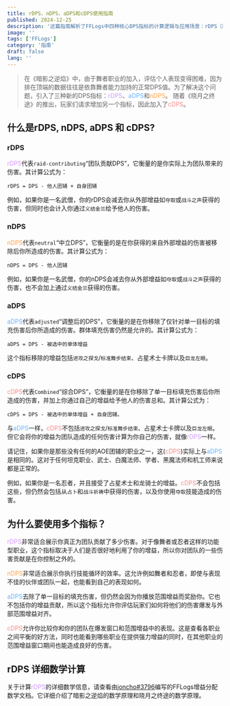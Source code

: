 ```yaml
---
title: rDPS、nDPS、aDPS和cDPS使用指南
published: 2024-12-25
description: '这篇指南解析了FFLogs中四种核心DPS指标的计算逻辑与应用场景：rDPS（团队贡献值）通过增益净差值衡量职业协同性，nDPS（中立基准值）剥离外部增益反映个人基本功，aDPS（绝对输出值）保留全增益数据展现峰值表现，cDPS（连锁增益值）专为《晓月之终途》新增的连锁技设计。适用于团队副本优化、职业强度对比及个人输出诊断，帮助玩家精准定位战斗数据中的强弱环节。'
image: ''
tags: ['FFLogs']
category: '指南'
draft: false 
lang: ''
---
```


> 在《暗影之逆焰》中，由于舞者职业的加入，评估个人表现变得困难，因为排在顶端的数据往往是依靠舞者能力加持的正常DPS值。为了解决这个问题，引入了三种新的DPS指标：<font color="#d199fa">rDPS</font>、<font color="#66b3ff">aDPS</font>和<font color="#ffa34a">nDPS</font>。
> 随着《晓月之终途》的推出，玩家们请求增加另一个指标，因此加入了<font color="#f88">cDPS</font>。

## 什么是rDPS, nDPS, aDPS 和 cDPS?

### rDPS

<font color="#d199fa">rDPS</font>代表`raid-contributing`“团队贡献DPS”，它衡量的是你实际上为团队带来的伤害。其计算公式为：

```
rDPS = DPS - 他人团辅 + 自身团辅
```

例如，如果你是一名武僧，你的rDPS会减去你从外部增益如`夺取`或`战斗之声`获得的伤害，但同时也会计入你通过`义结金兰`给予他人的伤害。

### nDPS

<font color="#ffa34a">nDPS</font>代表`neutral`“中立DPS”，它衡量的是在你获得的来自外部增益的伤害被移除后你所造成的伤害。其计算公式为：

```
nDPS = DPS - 他人团辅
```

例如，如果你是一名武僧，你的nDPS会减去你从外部增益如`夺取`或`战斗之声`获得的伤害，也不会加上通过`义结金兰`获得的伤害。

### aDPS

<font color="#66b3ff">aDPS</font>代表`adjusted`“调整后的DPS”，它衡量的是在你移除了仅针对单一目标的填充伤害后你所造成的伤害。群体填充伤害仍然是允许的。其计算公式为：

```
aDPS = DPS - 被选中的单体增益
```

这个指标移除的增益包括`进攻之探戈`/`标准舞步结束`、占星术士卡牌以及`巨龙左眼`。

### cDPS

<font color="#f88">cDPS</font>代表`Combined`“综合DPS”，它衡量的是在你移除了单一目标填充伤害后你所造成的伤害，并加上你通过自己的增益给予他人的伤害总和。其计算公式为：

```
cDPS = DPS - 被选中的单体增益 + 自身团辅。
```

与<font color="#66b3ff">aDPS</font>一样，<font color="#f88">cDPS</font>不包括`进攻之探戈`/`标准舞步结束`、占星术士卡牌以及`巨龙左眼`。但它会将你的增益为团队造成的任何伤害计算为你自己的伤害，就像<font color="#d199fa">rDPS</font>一样。

请记住，如果你是那些没有任何的AOE团辅的职业之一，这(<font color="#f88">cDPS</font>)实际上与<font color="#66b3ff">aDPS</font>是相同的。这对于任何坦克职业、武士、白魔法师、学者、黑魔法师和机工师来说都是正常的。

例如，如果你是一名忍者，并且接受了占星术士和龙骑士的增益。<font color="#f88">cDPS</font>不会包括这些，但仍然会包括从`占卜`和`战斗祈祷`中获得的伤害，以及你使用`夺取`技能造成的伤害。

## 为什么要使用多个指标？

<font color="#d199fa">rDPS</font>非常适合展示你真正为团队贡献了多少伤害。对于像舞者或忍者这样的功能型职业，这个指标取决于人们是否很好地利用了你的增益，所以你对团队的一些伤害贡献是在你控制之外的。

<font color="#ffa34a">nDPS</font>非常适合展示你执行技能循环的效率。这允许例如舞者和忍者，即使与表现不佳的伙伴或团队一起，也能看到自己的表现如何。

<font color="#66b3ff">aDPS</font>去除了单一目标的填充伤害，但仍然会因为你播放范围增益而奖励你。它也不包括你的增益贡献，所以这个指标允许你评估玩家们如何将他们的伤害爆发与外部范围增益对齐。

<font color="#f88">cDPS</font>允许你比较你和你的团队在爆发窗口和范围增益中的表现。这是查看各职业之间平衡的好方法，同时也能看到哪些职业在提供强力增益的同时，在其他职业的范围增益窗口期间也能造成良好的伤害。

## rDPS 详细数学计算

关于计算<font color="#d199fa">rDPS</font>的详细数学信息，请查看由[joncho#3796](https://docs.google.com/document/d/1pWVsDaroDHpvh1IuB42bWLBE2TMru2CrWnjTDjeAvJY/view?tab=t.0)编写的FFLogs增益分配数学文档。它详细介绍了暗影之逆焰的数学原理和晓月之终途的数学原理。